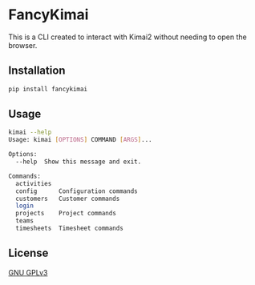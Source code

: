 # FancyKimai

This is a CLI created to interact with Kimai2 without needing to open the browser.

## Installation

```bash
pip install fancykimai
```

## Usage

```bash
kimai --help
Usage: kimai [OPTIONS] COMMAND [ARGS]...

Options:
  --help  Show this message and exit.

Commands:
  activities
  config      Configuration commands
  customers   Customer commands
  login
  projects    Project commands
  teams
  timesheets  Timesheet commands
```

## License

[GNU GPLv3](LICENSE)
